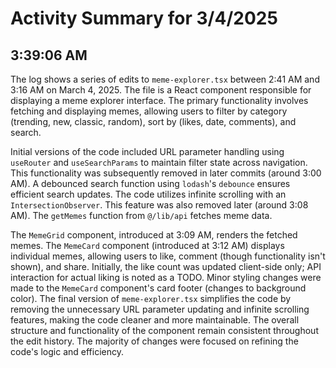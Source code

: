 # Activity Summary for 3/4/2025

## 3:39:06 AM
The log shows a series of edits to `meme-explorer.tsx` between 2:41 AM and 3:16 AM on March 4, 2025.  The file is a React component responsible for displaying a meme explorer interface.  The primary functionality involves fetching and displaying memes, allowing users to filter by category (trending, new, classic, random), sort by (likes, date, comments), and search.

Initial versions of the code included URL parameter handling using `useRouter` and `useSearchParams` to maintain filter state across navigation.  This functionality was subsequently removed in later commits (around 3:00 AM).  A debounced search function using `lodash`'s `debounce` ensures efficient search updates.  The code utilizes infinite scrolling with an `IntersectionObserver`.  This feature was also removed later (around 3:08 AM).  The `getMemes` function from `@/lib/api` fetches meme data.

The `MemeGrid` component, introduced at 3:09 AM, renders the fetched memes.  The `MemeCard` component (introduced at 3:12 AM) displays individual memes, allowing users to like, comment (though functionality isn't shown), and share.  Initially, the like count was updated client-side only; API interaction for actual liking is noted as a TODO.  Minor styling changes were made to the `MemeCard` component's card footer (changes to background color). The final version of `meme-explorer.tsx` simplifies the code by removing the unnecessary URL parameter updating and infinite scrolling features, making the code cleaner and more maintainable.  The overall structure and functionality of the component remain consistent throughout the edit history.  The majority of changes were focused on refining the code's logic and efficiency.
